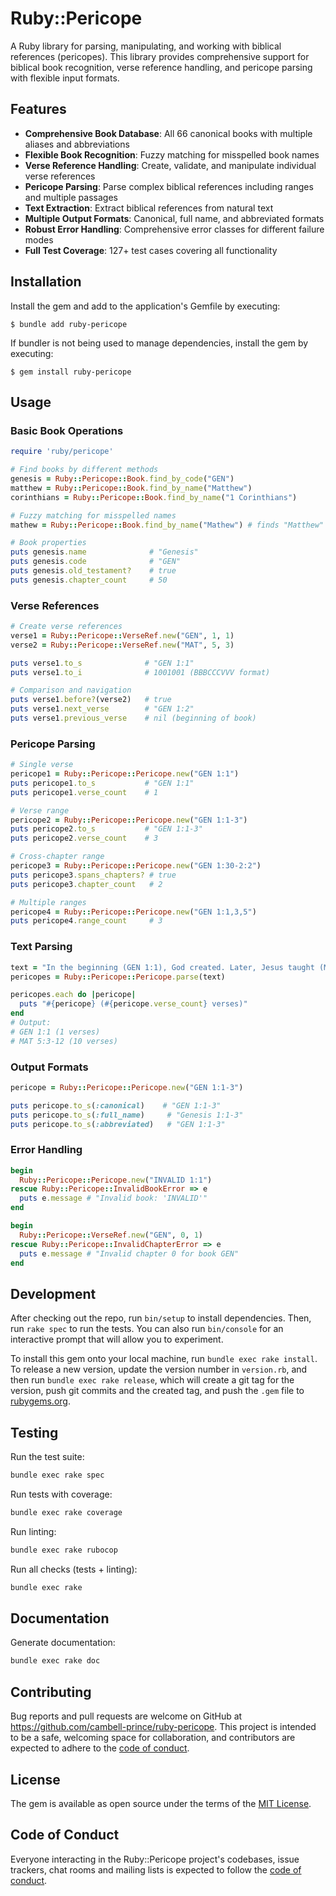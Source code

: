 # Ruby::Pericope

A Ruby library for parsing, manipulating, and working with biblical references (pericopes). This library provides comprehensive support for biblical book recognition, verse reference handling, and pericope parsing with flexible input formats.

## Features

- **Comprehensive Book Database**: All 66 canonical books with multiple aliases and abbreviations
- **Flexible Book Recognition**: Fuzzy matching for misspelled book names
- **Verse Reference Handling**: Create, validate, and manipulate individual verse references
- **Pericope Parsing**: Parse complex biblical references including ranges and multiple passages
- **Text Extraction**: Extract biblical references from natural text
- **Multiple Output Formats**: Canonical, full name, and abbreviated formats
- **Robust Error Handling**: Comprehensive error classes for different failure modes
- **Full Test Coverage**: 127+ test cases covering all functionality

## Installation

Install the gem and add to the application's Gemfile by executing:

    $ bundle add ruby-pericope

If bundler is not being used to manage dependencies, install the gem by executing:

    $ gem install ruby-pericope

## Usage

### Basic Book Operations

```ruby
require 'ruby/pericope'

# Find books by different methods
genesis = Ruby::Pericope::Book.find_by_code("GEN")
matthew = Ruby::Pericope::Book.find_by_name("Matthew")
corinthians = Ruby::Pericope::Book.find_by_name("1 Corinthians")

# Fuzzy matching for misspelled names
mathew = Ruby::Pericope::Book.find_by_name("Mathew") # finds "Matthew"

# Book properties
puts genesis.name              # "Genesis"
puts genesis.code              # "GEN"
puts genesis.old_testament?    # true
puts genesis.chapter_count     # 50
```

### Verse References

```ruby
# Create verse references
verse1 = Ruby::Pericope::VerseRef.new("GEN", 1, 1)
verse2 = Ruby::Pericope::VerseRef.new("MAT", 5, 3)

puts verse1.to_s              # "GEN 1:1"
puts verse1.to_i              # 1001001 (BBBCCCVVV format)

# Comparison and navigation
puts verse1.before?(verse2)   # true
puts verse1.next_verse        # "GEN 1:2"
puts verse1.previous_verse    # nil (beginning of book)
```

### Pericope Parsing

```ruby
# Single verse
pericope1 = Ruby::Pericope::Pericope.new("GEN 1:1")
puts pericope1.to_s           # "GEN 1:1"
puts pericope1.verse_count    # 1

# Verse range
pericope2 = Ruby::Pericope::Pericope.new("GEN 1:1-3")
puts pericope2.to_s           # "GEN 1:1-3"
puts pericope2.verse_count    # 3

# Cross-chapter range
pericope3 = Ruby::Pericope::Pericope.new("GEN 1:30-2:2")
puts pericope3.spans_chapters? # true
puts pericope3.chapter_count   # 2

# Multiple ranges
pericope4 = Ruby::Pericope::Pericope.new("GEN 1:1,3,5")
puts pericope4.range_count     # 3
```

### Text Parsing

```ruby
text = "In the beginning (GEN 1:1), God created. Later, Jesus taught (MAT 5:3-12)."
pericopes = Ruby::Pericope::Pericope.parse(text)

pericopes.each do |pericope|
  puts "#{pericope} (#{pericope.verse_count} verses)"
end
# Output:
# GEN 1:1 (1 verses)
# MAT 5:3-12 (10 verses)
```

### Output Formats

```ruby
pericope = Ruby::Pericope::Pericope.new("GEN 1:1-3")

puts pericope.to_s(:canonical)    # "GEN 1:1-3"
puts pericope.to_s(:full_name)     # "Genesis 1:1-3"
puts pericope.to_s(:abbreviated)   # "GEN 1:1-3"
```

### Error Handling

```ruby
begin
  Ruby::Pericope::Pericope.new("INVALID 1:1")
rescue Ruby::Pericope::InvalidBookError => e
  puts e.message # "Invalid book: 'INVALID'"
end

begin
  Ruby::Pericope::VerseRef.new("GEN", 0, 1)
rescue Ruby::Pericope::InvalidChapterError => e
  puts e.message # "Invalid chapter 0 for book GEN"
end
```

## Development

After checking out the repo, run `bin/setup` to install dependencies. Then, run `rake spec` to run the tests. You can also run `bin/console` for an interactive prompt that will allow you to experiment.

To install this gem onto your local machine, run `bundle exec rake install`. To release a new version, update the version number in `version.rb`, and then run `bundle exec rake release`, which will create a git tag for the version, push git commits and the created tag, and push the `.gem` file to [rubygems.org](https://rubygems.org).

## Testing

Run the test suite:

```bash
bundle exec rake spec
```

Run tests with coverage:

```bash
bundle exec rake coverage
```

Run linting:

```bash
bundle exec rake rubocop
```

Run all checks (tests + linting):

```bash
bundle exec rake
```

## Documentation

Generate documentation:

```bash
bundle exec rake doc
```

## Contributing

Bug reports and pull requests are welcome on GitHub at https://github.com/cambell-prince/ruby-pericope. This project is intended to be a safe, welcoming space for collaboration, and contributors are expected to adhere to the [code of conduct](https://github.com/cambell-prince/ruby-pericope/blob/main/CODE_OF_CONDUCT.md).

## License

The gem is available as open source under the terms of the [MIT License](https://opensource.org/licenses/MIT).

## Code of Conduct

Everyone interacting in the Ruby::Pericope project's codebases, issue trackers, chat rooms and mailing lists is expected to follow the [code of conduct](https://github.com/cambell-prince/ruby-pericope/blob/main/CODE_OF_CONDUCT.md).
